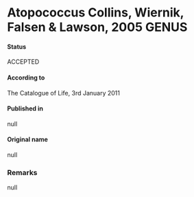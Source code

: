 # Atopococcus Collins, Wiernik, Falsen & Lawson, 2005 GENUS

#### Status
ACCEPTED

#### According to
The Catalogue of Life, 3rd January 2011

#### Published in
null

#### Original name
null

### Remarks
null